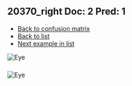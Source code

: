 ## 20370_right Doc: 2 Pred: 1
- [Back to confusion matrix](https://github.com/juliandewit/kaggle_retinopathy/blob/master/matrix.md)
- [Back to list](https://github.com/juliandewit/kaggle_retinopathy/blob/master/lists/21/list.md)
- [Next example in list](https://github.com/juliandewit/kaggle_retinopathy/blob/master/lists/21/20/2047_left.md)

![Eye](https://retinopaty.blob.core.windows.net/size1024/20370_right_2.jpeg)

### 

![Eye]()

